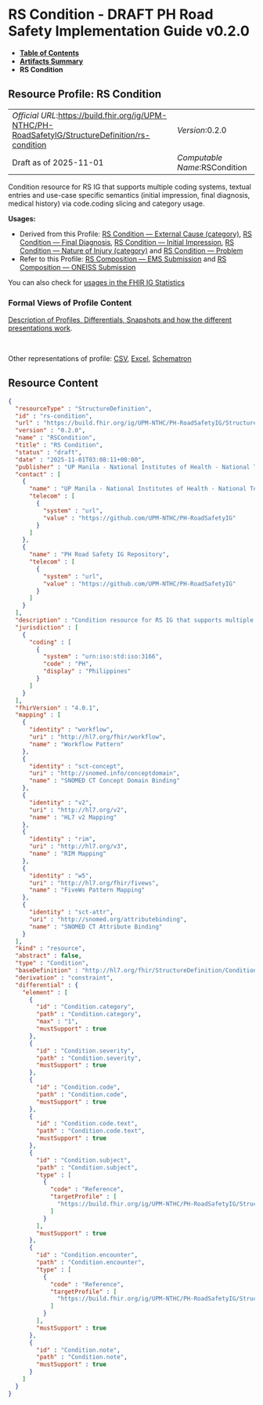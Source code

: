 # RS Condition - DRAFT PH Road Safety Implementation Guide v0.2.0

* [**Table of Contents**](toc.md)
* [**Artifacts Summary**](artifacts.md)
* **RS Condition**

## Resource Profile: RS Condition 

| | |
| :--- | :--- |
| *Official URL*:https://build.fhir.org/ig/UPM-NTHC/PH-RoadSafetyIG/StructureDefinition/rs-condition | *Version*:0.2.0 |
| Draft as of 2025-11-01 | *Computable Name*:RSCondition |

 
Condition resource for RS IG that supports multiple coding systems, textual entries and use-case specific semantics (initial impression, final diagnosis, medical history) via code.coding slicing and category usage. 

**Usages:**

* Derived from this Profile: [RS Condition — External Cause (category)](StructureDefinition-rs-condition-external-cause.md), [RS Condition — Final Diagnosis](StructureDefinition-rs-condition-final-diagnosis.md), [RS Condition — Initial Impression](StructureDefinition-rs-condition-initial-impression.md), [RS Condition — Nature of Injury (category)](StructureDefinition-rs-condition-nature-of-injury.md) and [RS Condition — Problem](StructureDefinition-rs-condition-problem.md)
* Refer to this Profile: [RS Composition — EMS Submission](StructureDefinition-rs-composition-ems.md) and [RS Composition — ONEISS Submission](StructureDefinition-rs-composition-oneiss.md)

You can also check for [usages in the FHIR IG Statistics](https://packages2.fhir.org/xig/example.fhir.ph.roadsafety|current/StructureDefinition/rs-condition)

### Formal Views of Profile Content

 [Description of Profiles, Differentials, Snapshots and how the different presentations work](http://build.fhir.org/ig/FHIR/ig-guidance/readingIgs.html#structure-definitions). 

 

Other representations of profile: [CSV](StructureDefinition-rs-condition.csv), [Excel](StructureDefinition-rs-condition.xlsx), [Schematron](StructureDefinition-rs-condition.sch) 



## Resource Content

```json
{
  "resourceType" : "StructureDefinition",
  "id" : "rs-condition",
  "url" : "https://build.fhir.org/ig/UPM-NTHC/PH-RoadSafetyIG/StructureDefinition/rs-condition",
  "version" : "0.2.0",
  "name" : "RSCondition",
  "title" : "RS Condition",
  "status" : "draft",
  "date" : "2025-11-01T03:08:11+00:00",
  "publisher" : "UP Manila - National Institutes of Health - National Telehealth Center",
  "contact" : [
    {
      "name" : "UP Manila - National Institutes of Health - National Telehealth Center",
      "telecom" : [
        {
          "system" : "url",
          "value" : "https://github.com/UPM-NTHC/PH-RoadSafetyIG"
        }
      ]
    },
    {
      "name" : "PH Road Safety IG Repository",
      "telecom" : [
        {
          "system" : "url",
          "value" : "https://github.com/UPM-NTHC/PH-RoadSafetyIG"
        }
      ]
    }
  ],
  "description" : "Condition resource for RS IG that supports multiple coding systems, textual entries and use-case specific semantics (initial impression, final diagnosis, medical history) via code.coding slicing and category usage.",
  "jurisdiction" : [
    {
      "coding" : [
        {
          "system" : "urn:iso:std:iso:3166",
          "code" : "PH",
          "display" : "Philippines"
        }
      ]
    }
  ],
  "fhirVersion" : "4.0.1",
  "mapping" : [
    {
      "identity" : "workflow",
      "uri" : "http://hl7.org/fhir/workflow",
      "name" : "Workflow Pattern"
    },
    {
      "identity" : "sct-concept",
      "uri" : "http://snomed.info/conceptdomain",
      "name" : "SNOMED CT Concept Domain Binding"
    },
    {
      "identity" : "v2",
      "uri" : "http://hl7.org/v2",
      "name" : "HL7 v2 Mapping"
    },
    {
      "identity" : "rim",
      "uri" : "http://hl7.org/v3",
      "name" : "RIM Mapping"
    },
    {
      "identity" : "w5",
      "uri" : "http://hl7.org/fhir/fivews",
      "name" : "FiveWs Pattern Mapping"
    },
    {
      "identity" : "sct-attr",
      "uri" : "http://snomed.org/attributebinding",
      "name" : "SNOMED CT Attribute Binding"
    }
  ],
  "kind" : "resource",
  "abstract" : false,
  "type" : "Condition",
  "baseDefinition" : "http://hl7.org/fhir/StructureDefinition/Condition",
  "derivation" : "constraint",
  "differential" : {
    "element" : [
      {
        "id" : "Condition.category",
        "path" : "Condition.category",
        "max" : "1",
        "mustSupport" : true
      },
      {
        "id" : "Condition.severity",
        "path" : "Condition.severity",
        "mustSupport" : true
      },
      {
        "id" : "Condition.code",
        "path" : "Condition.code",
        "mustSupport" : true
      },
      {
        "id" : "Condition.code.text",
        "path" : "Condition.code.text",
        "mustSupport" : true
      },
      {
        "id" : "Condition.subject",
        "path" : "Condition.subject",
        "type" : [
          {
            "code" : "Reference",
            "targetProfile" : [
              "https://build.fhir.org/ig/UPM-NTHC/PH-RoadSafetyIG/StructureDefinition/rs-patient"
            ]
          }
        ],
        "mustSupport" : true
      },
      {
        "id" : "Condition.encounter",
        "path" : "Condition.encounter",
        "type" : [
          {
            "code" : "Reference",
            "targetProfile" : [
              "https://build.fhir.org/ig/UPM-NTHC/PH-RoadSafetyIG/StructureDefinition/rs-encounter"
            ]
          }
        ],
        "mustSupport" : true
      },
      {
        "id" : "Condition.note",
        "path" : "Condition.note",
        "mustSupport" : true
      }
    ]
  }
}

```
